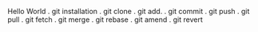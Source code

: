 Hello World
. git installation
. git clone
. git add.
. git commit 
. git push
. git pull 
. git fetch
. git merge
. git rebase
. git amend
. git revert
